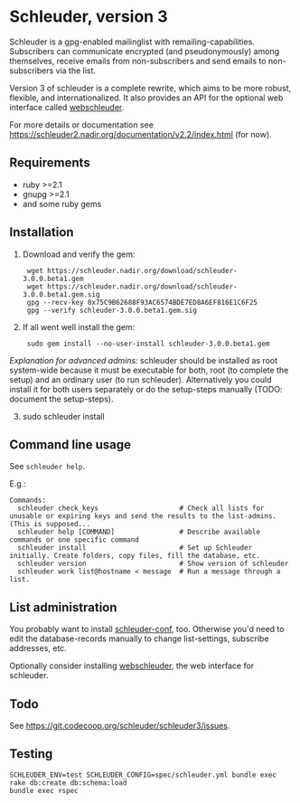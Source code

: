 Schleuder, version 3
======================================

Schleuder is a gpg-enabled mailinglist with remailing-capabilities. Subscribers can communicate encrypted (and pseudonymously) among themselves, receive emails from non-subscribers and send emails to non-subscribers via the list.

Version 3 of schleuder is a complete rewrite, which aims to be more robust, flexible, and internationalized. It 
also provides an API for the optional web interface called [webschleuder](https://git.codecoop.org/schleuder/webschleuder3).

For more details or documentation see <https://schleuder2.nadir.org/documentation/v2.2/index.html> (for now).

Requirements
------------
* ruby  >=2.1
* gnupg >=2.1
* and some ruby gems

Installation
------------
1. Download and verify the gem:

        wget https://schleuder.nadir.org/download/schleuder-3.0.0.beta1.gem
        wget https://schleuder.nadir.org/download/schleuder-3.0.0.beta1.gem.sig
        gpg --recv-key 0x75C9B62688F93AC6574BDE7ED8A6EF816E1C6F25
        gpg --verify schleuder-3.0.0.beta1.gem.sig

2. If all went well install the gem:

        sudo gem install --no-user-install schleuder-3.0.0.beta1.gem

  *Explanation for advanced admins:* schleuder should be installed as root system-wide because it must be executable for both, root (to complete the setup) and an ordinary user (to run schleuder). Alternatively you could install it for both users separately or do the setup-steps manually (TODO: document the setup-steps).

3. sudo schleuder install

Command line usage
-----------------

See `schleuder help`.

E.g.:

    Commands:
      schleuder check_keys                    # Check all lists for unusable or expiring keys and send the results to the list-admins. (This is supposed...
      schleuder help [COMMAND]                # Describe available commands or one specific command
      schleuder install                       # Set up Schleuder initially. Create folders, copy files, fill the database, etc.
      schleuder version                       # Show version of schleuder
      schleuder work list@hostname < message  # Run a message through a list.

List administration
-------------------

You probably want to install
[schleuder-conf](https://git.codecoop.org/schleuder/schleuder-conf), too.
Otherwise you'd need to edit the database-records manually to change
list-settings, subscribe addresses, etc.

Optionally consider installing
[webschleuder](https://git.codecoop.org/schleuder/webschleuder3), the web
interface for schleuder.



Todo
----

See <https://git.codecoop.org/schleuder/schleuder3/issues>.

Testing
-------

    SCHLEUDER_ENV=test SCHLEUDER_CONFIG=spec/schleuder.yml bundle exec rake db:create db:schema:load
    bundle exec rspec

